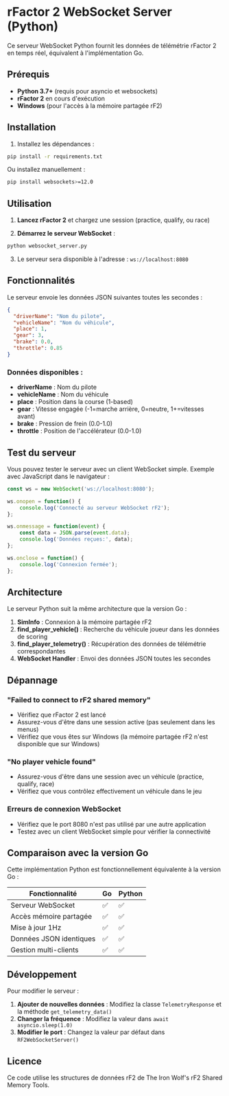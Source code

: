 # rFactor 2 WebSocket Server (Python)

Ce serveur WebSocket Python fournit les données de télémétrie rFactor 2 en temps réel, équivalent à l'implémentation Go.

## Prérequis

- **Python 3.7+** (requis pour asyncio et websockets)
- **rFactor 2** en cours d'exécution
- **Windows** (pour l'accès à la mémoire partagée rF2)

## Installation

1. Installez les dépendances :
```bash
pip install -r requirements.txt
```

Ou installez manuellement :
```bash
pip install websockets>=12.0
```

## Utilisation

1. **Lancez rFactor 2** et chargez une session (practice, qualify, ou race)

2. **Démarrez le serveur WebSocket** :
```bash
python websocket_server.py
```

3. Le serveur sera disponible à l'adresse : `ws://localhost:8080`

## Fonctionnalités

Le serveur envoie les données JSON suivantes toutes les secondes :

```json
{
  "driverName": "Nom du pilote",
  "vehicleName": "Nom du véhicule", 
  "place": 1,
  "gear": 3,
  "brake": 0.0,
  "throttle": 0.85
}
```

### Données disponibles :
- **driverName** : Nom du pilote
- **vehicleName** : Nom du véhicule
- **place** : Position dans la course (1-based)
- **gear** : Vitesse engagée (-1=marche arrière, 0=neutre, 1+=vitesses avant)
- **brake** : Pression de frein (0.0-1.0)
- **throttle** : Position de l'accélérateur (0.0-1.0)

## Test du serveur

Vous pouvez tester le serveur avec un client WebSocket simple. Exemple avec JavaScript dans le navigateur :

```javascript
const ws = new WebSocket('ws://localhost:8080');

ws.onopen = function() {
    console.log('Connecté au serveur WebSocket rF2');
};

ws.onmessage = function(event) {
    const data = JSON.parse(event.data);
    console.log('Données reçues:', data);
};

ws.onclose = function() {
    console.log('Connexion fermée');
};
```

## Architecture

Le serveur Python suit la même architecture que la version Go :

1. **SimInfo** : Connexion à la mémoire partagée rF2
2. **find_player_vehicle()** : Recherche du véhicule joueur dans les données de scoring
3. **find_player_telemetry()** : Récupération des données de télémétrie correspondantes
4. **WebSocket Handler** : Envoi des données JSON toutes les secondes

## Dépannage

### "Failed to connect to rF2 shared memory"
- Vérifiez que rFactor 2 est lancé
- Assurez-vous d'être dans une session active (pas seulement dans les menus)
- Vérifiez que vous êtes sur Windows (la mémoire partagée rF2 n'est disponible que sur Windows)

### "No player vehicle found"
- Assurez-vous d'être dans une session avec un véhicule (practice, qualify, race)
- Vérifiez que vous contrôlez effectivement un véhicule dans le jeu

### Erreurs de connexion WebSocket
- Vérifiez que le port 8080 n'est pas utilisé par une autre application
- Testez avec un client WebSocket simple pour vérifier la connectivité

## Comparaison avec la version Go

Cette implémentation Python est fonctionnellement équivalente à la version Go :

| Fonctionnalité | Go | Python |
|----------------|-------|--------|
| Serveur WebSocket | ✅ | ✅ |
| Accès mémoire partagée | ✅ | ✅ |
| Mise à jour 1Hz | ✅ | ✅ |
| Données JSON identiques | ✅ | ✅ |
| Gestion multi-clients | ✅ | ✅ |

## Développement

Pour modifier le serveur :

1. **Ajouter de nouvelles données** : Modifiez la classe `TelemetryResponse` et la méthode `get_telemetry_data()`
2. **Changer la fréquence** : Modifiez la valeur dans `await asyncio.sleep(1.0)`
3. **Modifier le port** : Changez la valeur par défaut dans `RF2WebSocketServer()`

## Licence

Ce code utilise les structures de données rF2 de The Iron Wolf's rF2 Shared Memory Tools.
